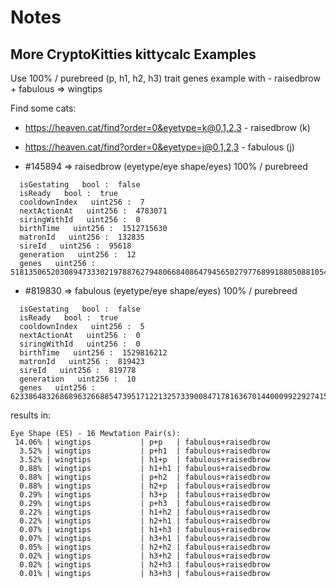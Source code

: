 # Notes


## More CryptoKitties kittycalc Examples

Use 100% / purebreed (p, h1, h2, h3) trait genes example with - raisedbrow + fabulous => wingtips 

Find some cats:

- https://heaven.cat/find?order=0&eyetype=k@0,1,2,3   - raisedbrow (k)
- https://heaven.cat/find?order=0&eyetype=j@0,1,2,3   - fabulous (j)

- #145894 => raisedbrow (eyetype/eye shape/eyes)  100% / purebreed

```
  isGestating   bool :  false
  isReady   bool :  true
  cooldownIndex   uint256 :  7
  nextActionAt   uint256 :  4783071
  siringWithId   uint256 :  0
  birthTime   uint256 :  1512715630
  matronId   uint256 :  132835
  sireId   uint256 :  95618
  generation   uint256 :  12
  genes   uint256 :  518135065203089473330219788762794806684086479456502797768991880508810542
```

- #819830 => fabulous   (eyetype/eye shape/eyes)  100% / purebreed

```
  isGestating   bool :  false
  isReady   bool :  true
  cooldownIndex   uint256 :  5
  nextActionAt   uint256 :  0
  siringWithId   uint256 :  0
  birthTime   uint256 :  1529816212
  matronId   uint256 :  819423
  sireId   uint256 :  819778
  generation   uint256 :  10
  genes   uint256 :  623386483268689632668854739517122132573390084717816367014400099229274157
```

results in:

```
Eye Shape (ES) - 16 Mewtation Pair(s):
 14.06% | wingtips           | p+p   | fabulous+raisedbrow
  3.52% | wingtips           | p+h1  | fabulous+raisedbrow
  3.52% | wingtips           | h1+p  | fabulous+raisedbrow
  0.88% | wingtips           | h1+h1 | fabulous+raisedbrow
  0.88% | wingtips           | p+h2  | fabulous+raisedbrow
  0.88% | wingtips           | h2+p  | fabulous+raisedbrow
  0.29% | wingtips           | h3+p  | fabulous+raisedbrow
  0.29% | wingtips           | p+h3  | fabulous+raisedbrow
  0.22% | wingtips           | h1+h2 | fabulous+raisedbrow
  0.22% | wingtips           | h2+h1 | fabulous+raisedbrow
  0.07% | wingtips           | h1+h3 | fabulous+raisedbrow
  0.07% | wingtips           | h3+h1 | fabulous+raisedbrow
  0.05% | wingtips           | h2+h2 | fabulous+raisedbrow
  0.02% | wingtips           | h3+h2 | fabulous+raisedbrow
  0.02% | wingtips           | h2+h3 | fabulous+raisedbrow
  0.01% | wingtips           | h3+h3 | fabulous+raisedbrow
```


